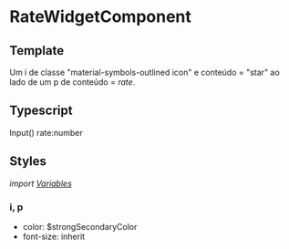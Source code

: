 # RateWidgetComponent

## Template
Um i de classe "material-symbols-outlined icon" e conteúdo = "star" ao lado de um p de conteúdo = *rate*.
## Typescript
Input() rate:number
## Styles
*import [Variables](/Docs/src/Variables.md)*
### i, p
- color: $strongSecondaryColor
- font-size: inherit